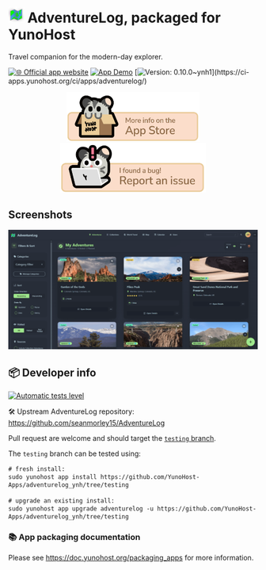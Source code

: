 <!--
N.B.: This README was automatically generated by <https://github.com/YunoHost/apps_tools/blob/main/readme_generator>
It shall NOT be edited by hand.
-->

<h1>
  <img src="https://raw.githubusercontent.com/YunoHost/apps/main/logos/adventurelog.png" width="32px" alt="Logo of AdventureLog">
  AdventureLog, packaged for YunoHost
</h1>

Travel companion for the modern-day explorer.

[![🌐 Official app website](https://img.shields.io/badge/Official_app_website-darkgreen?style=for-the-badge)](https://adventurelog.app/)
[![App Demo](https://img.shields.io/badge/App_Demo-blue?style=for-the-badge)](https://demo.adventurelog.app/dashboard)
[![Version: 0.10.0~ynh1](https://img.shields.io/badge/Version-0.10.0~ynh1-rgba(0,150,0,1)?style=for-the-badge)](https://ci-apps.yunohost.org/ci/apps/adventurelog/)

<div align="center">
<a href="https://apps.yunohost.org/app/adventurelog"><img height="100px" src="https://github.com/YunoHost/yunohost-artwork/raw/refs/heads/main/badges/neopossum-badges/badge_more_info_on_the_appstore.svg"/></a>
<a href="https://github.com/YunoHost-Apps/adventurelog_ynh/issues"><img height="100px" src="https://github.com/YunoHost/yunohost-artwork/raw/refs/heads/main/badges/neopossum-badges/badge_report_an_issue.svg"/></a>
</div>


## Screenshots
![Screenshot of AdventureLog](./doc/screenshots/adventurelog.png)

## 📦 Developer info

[![Automatic tests level](https://apps.yunohost.org/badge/cilevel/adventurelog)](https://ci-apps.yunohost.org/ci/apps/adventurelog/)

🛠️ Upstream AdventureLog repository: <https://github.com/seanmorley15/AdventureLog>

Pull request are welcome and should target the [`testing` branch](https://github.com/YunoHost-Apps/adventurelog_ynh/tree/testing).

The `testing` branch can be tested using:
```
# fresh install:
sudo yunohost app install https://github.com/YunoHost-Apps/adventurelog_ynh/tree/testing

# upgrade an existing install:
sudo yunohost app upgrade adventurelog -u https://github.com/YunoHost-Apps/adventurelog_ynh/tree/testing
```

### 📚 App packaging documentation

Please see <https://doc.yunohost.org/packaging_apps> for more information.